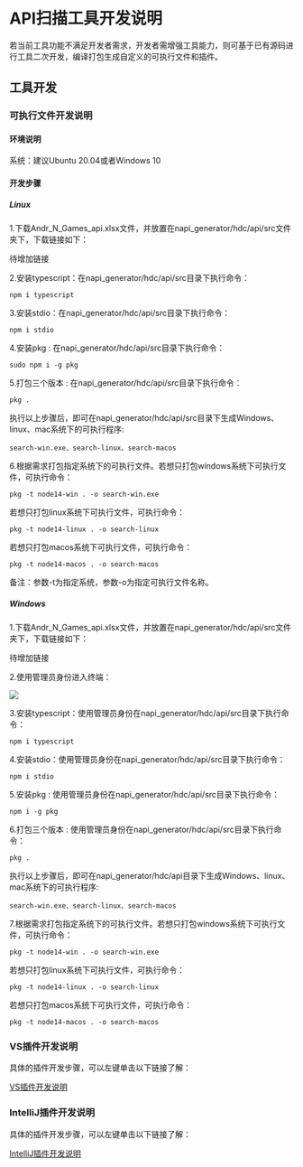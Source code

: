 # API扫描工具开发说明

若当前工具功能不满足开发者需求，开发者需增强工具能力，则可基于已有源码进行工具二次开发，编译打包生成自定义的可执行文件和插件。

## 工具开发

### 可执行文件开发说明

#### 环境说明

系统：建议Ubuntu 20.04或者Windows 10

#### 开发步骤

##### Linux
1.下载Andr_N_Games_api.xlsx文件，并放置在napi_generator/hdc/api/src文件夹下，下载链接如下：

待增加链接

2.安装typescript：在napi_generator/hdc/api/src目录下执行命令：

	npm i typescript

3.安装stdio：在napi_generator/hdc/api/src目录下执行命令：

	npm i stdio

4.安装pkg : 在napi_generator/hdc/api/src目录下执行命令：

	sudo npm i -g pkg

5.打包三个版本 : 在napi_generator/hdc/api/src目录下执行命令：

	pkg .

执行以上步骤后，即可在napi_generator/hdc/api/src目录下生成Windows、linux、mac系统下的可执行程序:

	search-win.exe、search-linux、search-macos

6.根据需求打包指定系统下的可执行文件。若想只打包windows系统下可执行文件，可执行命令：

	pkg -t node14-win . -o search-win.exe

若想只打包linux系统下可执行文件，可执行命令：

	pkg -t node14-linux . -o search-linux

若想只打包macos系统下可执行文件，可执行命令：

	pkg -t node14-macos . -o search-macos

备注：参数-t为指定系统，参数-o为指定可执行文件名称。


##### Windows

1.下载Andr_N_Games_api.xlsx文件，并放置在napi_generator/hdc/api/src文件夹下，下载链接如下：

待增加链接

2.使用管理员身份进入终端：

![](../figures/pic_admin.png)

3.安装typescript：使用管理员身份在napi_generator/hdc/api/src目录下执行命令：

	npm i typescript

4.安装stdio：使用管理员身份在napi_generator/hdc/api/src目录下执行命令：

	npm i stdio

5.安装pkg : 使用管理员身份在napi_generator/hdc/api/src目录下执行命令：

	npm i -g pkg

6.打包三个版本 : 使用管理员身份在napi_generator/hdc/api/src目录下执行命令：

	pkg .

执行以上步骤后，即可在napi_generator/hdc/api目录下生成Windows、linux、mac系统下的可执行程序:

	search-win.exe、search-linux、search-macos

7.根据需求打包指定系统下的可执行文件。若想只打包windows系统下可执行文件，可执行命令：

	pkg -t node14-win . -o search-win.exe

若想只打包linux系统下可执行文件，可执行命令：

	pkg -t node14-linux . -o search-linux

若想只打包macos系统下可执行文件，可执行命令：

	pkg -t node14-macos . -o search-macos

### VS插件开发说明

具体的插件开发步骤，可以左键单击以下链接了解：

[VS插件开发说明](https://gitee.com/openharmony/napi_generator/blob/master/hdc/api/api_scan_vs_plugin/docs/DEVELOP_ZH.md)

### IntelliJ插件开发说明

具体的插件开发步骤，可以左键单击以下链接了解：

[IntelliJ插件开发说明](https://gitee.com/openharmony/napi_generator/blob/master/hdc/api/api_scan_IntelliJ_plugin/docs/DEVELOP_ZH.md)

